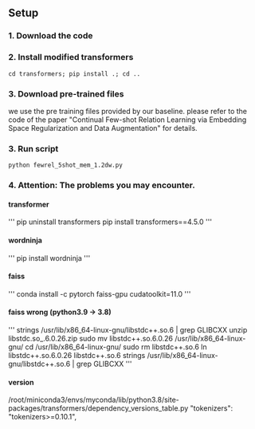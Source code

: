 ## Setup

### 1. Download the code


### 2. Install modified transformers

```
cd transformers; pip install .; cd ..
```

### 3. Download pre-trained files
we use the pre training files provided by our baseline.
please refer to the code of the paper "Continual Few-shot Relation Learning via Embedding Space Regularization and Data Augmentation" for details.


### 3. Run script

```
python fewrel_5shot_mem_1.2dw.py
```

### 4. Attention: The problems you may encounter.
#### transformer
'''
pip uninstall transformers
pip install transformers==4.5.0
'''

#### wordninja
'''
pip install wordninja
'''

#### faiss
'''
conda install -c pytorch faiss-gpu cudatoolkit=11.0
'''

#### faiss wrong (python3.9 -> 3.8)
'''
strings /usr/lib/x86_64-linux-gnu/libstdc++.so.6 | grep GLIBCXX
unzip libstdc.so_.6.0.26.zip
sudo mv libstdc++.so.6.0.26  /usr/lib/x86_64-linux-gnu/
cd /usr/lib/x86_64-linux-gnu/
sudo rm libstdc++.so.6
ln libstdc++.so.6.0.26 libstdc++.so.6
strings /usr/lib/x86_64-linux-gnu/libstdc++.so.6 | grep GLIBCXX
'''

#### version
/root/miniconda3/envs/myconda/lib/python3.8/site-packages/transformers/dependency_versions_table.py
    "tokenizers": "tokenizers>=0.10.1",
